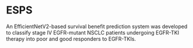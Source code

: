 # ESPS
An EfficientNetV2-based survival benefit prediction system was developed to classify stage IV EGFR-mutant NSCLC patients undergoing EGFR-TKI therapy into poor and good responders to EGFR-TKIs.

